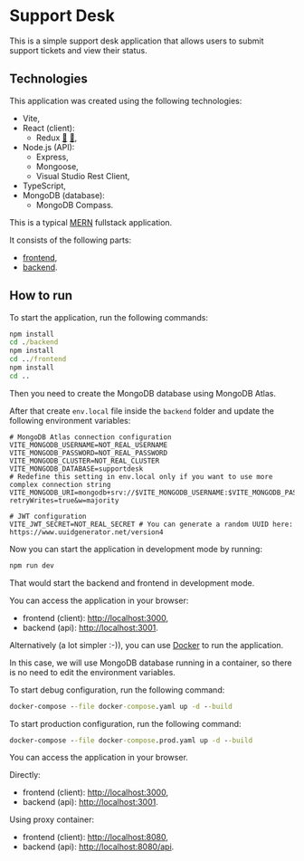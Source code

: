 # Support Desk

This is a simple support desk application that allows users to submit support tickets and view their status.

## Technologies

This application was created using the following technologies:

- Vite,
- React (client):
  - Redux [:file_folder:](https://addons.mozilla.org/en-US/firefox/addon/reduxdevtools/) [:file_folder:](https://chrome.google.com/webstore/detail/redux-devtools/lmhkpmbekcpmknklioeibfkpmmfibljd),
- Node.js (API):
  - Express,
  - Mongoose,
  - Visual Studio Rest Client,
- TypeScript,
- MongoDB (database):
  - MongoDB Compass.

This is a typical [MERN](https://www.bocasay.com/how-does-the-mern-stack-work/) fullstack application.

It consists of the following parts:

- [frontend](./frontend),
- [backend](./backend).

## How to run

To start the application, run the following commands:

```cmd
npm install
cd ./backend
npm install
cd ../frontend
npm install
cd ..
```

Then you need to create the MongoDB database using MongoDB Atlas.

After that create `env.local` file inside the `backend` folder and update the following environment variables:

```env
# MongoDB Atlas connection configuration
VITE_MONGODB_USERNAME=NOT_REAL_USERNAME
VITE_MONGODB_PASSWORD=NOT_REAL_PASSWORD
VITE_MONGODB_CLUSTER=NOT_REAL_CLUSTER
VITE_MONGODB_DATABASE=supportdesk
# Redefine this setting in env.local only if you want to use more complex connection string
VITE_MONGODB_URI=mongodb+srv://$VITE_MONGODB_USERNAME:$VITE_MONGODB_PASSWORD@$VITE_MONGODB_CLUSTER/$VITE_MONGODB_DATABASE?retryWrites=true&w=majority

# JWT configuration
VITE_JWT_SECRET=NOT_REAL_SECRET # You can generate a random UUID here: https://www.uuidgenerator.net/version4
```

Now you can start the application in development mode by running:

```cmd
npm run dev
```

That would start the backend and frontend in development mode.

You can access the application in your browser:

- frontend (client): [http://localhost:3000](http://localhost:3000),
- backend (api): [http://localhost:3001](http://localhost:3001).

Alternatively (a lot simpler :-)), you can use [Docker](https://www.docker.com/) to run the application.

In this case, we will use MongoDB database running in a container, so there is no need to edit the environment variables.

To start debug configuration, run the following command:

```cmd
docker-compose --file docker-compose.yaml up -d --build
```

To start production configuration, run the following command:

```cmd
docker-compose --file docker-compose.prod.yaml up -d --build
```

You can access the application in your browser.

Directly:

- frontend (client): [http://localhost:3000](http://localhost:3000),
- backend (api): [http://localhost:3001](http://localhost:3001).

Using proxy container:

- frontend (client): [http://localhost:8080](http://localhost:8080),
- backend (api): [http://localhost:8080/api](http://localhost:8080/api).
